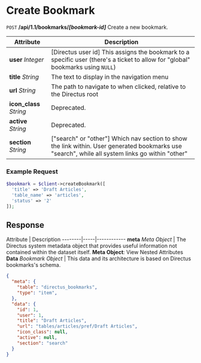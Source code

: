 # Create Bookmark

<span class="request">`POST` **/api/1.1/bookmarks/_[bookmark-id]_**</span>
<span class="description">Create a new bookmark.</span>

<span class="attributes">Attribute</span> | Description
----------------------------- | ----------------------
**user** _Integer_            | [Directus user id] This assigns the bookmark to a specific user (there's a ticket to allow for "global" bookmarks using `NULL`)
**title** _String_            | The text to display in the navigation menu
**url** _String_              | The path to navigate to when clicked, relative to the Directus root
**icon_class** _String_       | Deprecated.
**active** _String_           | Deprecated.
**section** _String_          | ["search" or "other"] Which nav section to show the link within. User generated bookmarks use "search", while all system links go within "other"

### Example Request

```php
$bookmark = $client->createBookmark([
  'title' => 'Draft Articles',
  'table_name' => 'articles',
  'status' => '2'
]);
```

## Response

<span class="attributes">Attribute</span> | Description
--------|-----|------------
**meta** _Meta Object_ | The Directus system metadata object that provides useful information not contained within the dataset itself. <a class="object">**Meta Object**: View Nested Attributes</a>
**Data** _Bookmark Object_ | <span class="custom">This data and its architecture is based on Directus bookmarks's schema.</span>

```json
{
  "meta": {
    "table": "directus_bookmarks",
    "type": "item",
  },
  "data": {
    "id": 1,
    "user": 1,
    "title": "Draft Articles",
    "url": "tables/articles/pref/Draft Articles",
    "icon_class": null,
    "active": null,
    "section": "search"
  }
}
```
